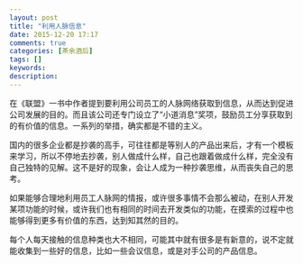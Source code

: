 ```yaml
---
layout: post
title: "利用人脉信息"
date: 2015-12-20 17:17
comments: true
categories: [茶余酒后]
tags: []
keywords: 
description: 
---
```

在《联盟》一书中作者提到要利用公司员工的人脉网络获取到信息，从而达到促进公司发展的目的。而且该公司还专门设立了“小道消息”奖项，鼓励员工分享获取到的有价值的信息。一系列的举措，确实都是不错的主义。

国内的很多企业都是抄袭的高手，可往往都是等别人的产品出来后，才有一个模板来学习，所以不停地去抄袭，别人做成什么样，自己也跟着做成什么样，完全没有自己独特的见解。这不是好的现象，会让人成为一种抄袭思维，从而丧失自己的思考。

如果能够合理地利用员工人脉网的情报，或许很多事情不会那么被动，在别人开发某项功能的时候，或许我们也有相同的时间去开发类似的功能，在摸索的过程中也能够得到更多有价值的东西，达到知其然的目的。

每个人每天接触的信息种类也大不相同，可能其中就有很多是有新意的，说不定就能收集到一些好的信息，比如一些会议信息，或是对手公司的产品信息。